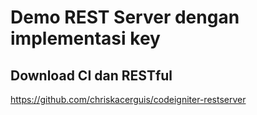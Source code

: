 # Demo REST Server dengan implementasi key

## Download CI dan RESTful

https://github.com/chriskacerguis/codeigniter-restserver
